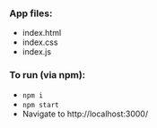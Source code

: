 ### App files:
- index.html
- index.css
- index.js

### To run (via npm):
- `npm i`
- `npm start`
- Navigate to http://localhost:3000/